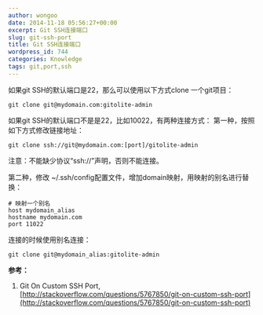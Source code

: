 ```yaml
---
author: wongoo
date: 2014-11-18 05:56:27+00:00
excerpt: Git SSH连接端口
slug: git-ssh-port
title: Git SSH连接端口
wordpress_id: 744
categories: Knowledge
tags: git,port,ssh
---
```


如果git SSH的默认端口是22，那么可以使用以下方式clone 一个git项目：

    git clone git@mydomain.com:gitolite-admin


如果git SSH的默认端口不是是22，比如10022，有两种连接方式：
第一种，按照如下方式修改链接地址：

    git clone ssh://git@mydomain.com:[port]/gitolite-admin

注意：不能缺少协议“ssh://”声明，否则不能连接。

第二种，修改 ~/.ssh/config配置文件，增加domain映射，用映射的别名进行替换：

    # 映射一个别名
    host mydomain_alias
    hostname mydomain.com
    port 11022

连接的时候使用别名连接：

    git clone git@mydomain_alias:gitolite-admin


**参考：**
1. Git On Custom SSH Port, [http://stackoverflow.com/questions/5767850/git-on-custom-ssh-port](http://stackoverflow.com/questions/5767850/git-on-custom-ssh-port)



